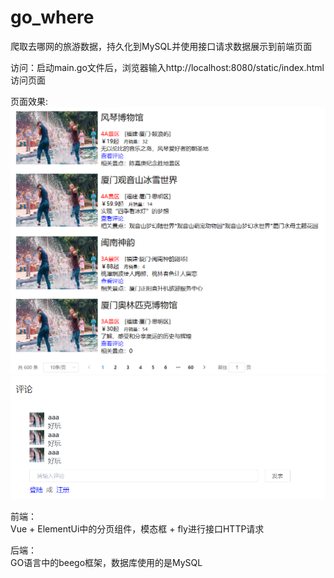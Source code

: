 # go_where
爬取去哪网的旅游数据，持久化到MySQL并使用接口请求数据展示到前端页面   

访问：启动main.go文件后，浏览器输入http://localhost:8080/static/index.html 访问页面   
   
页面效果:   
![Image text](https://github.com/JackXie1010/go_where/blob/master/static/img/a.PNG)  
![Image text](https://github.com/JackXie1010/go_where/blob/master/static/img/b.PNG)  
  
前端：   
Vue + ElementUi中的分页组件，模态框 + fly进行接口HTTP请求  
  
后端：  
GO语言中的beego框架，数据库使用的是MySQL   
